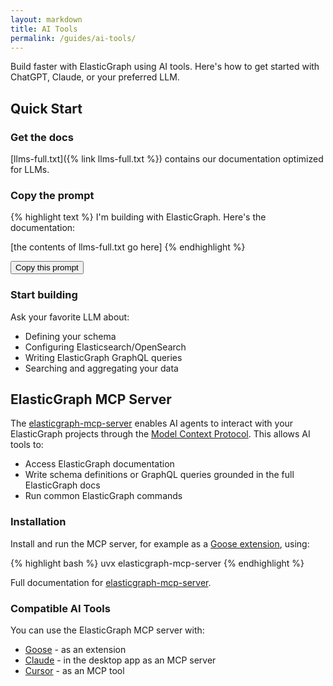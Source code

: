 ```yaml
---
layout: markdown
title: AI Tools
permalink: /guides/ai-tools/
---
```


Build faster with ElasticGraph using AI tools. Here's how to get started with ChatGPT, Claude, or your preferred LLM.

## Quick Start

### Get the docs

[llms-full.txt]({% link llms-full.txt %}) contains our documentation optimized for LLMs.

### Copy the prompt

{% highlight text %}
I'm building with ElasticGraph. Here's the documentation:

[the contents of llms-full.txt go here]
{% endhighlight %}

<button id="copy-button" class="btn-primary">Copy this prompt</button>

### Start building

Ask your favorite LLM about:

- Defining your schema
- Configuring Elasticsearch/OpenSearch
- Writing ElasticGraph GraphQL queries
- Searching and aggregating your data

## ElasticGraph MCP Server

The [elasticgraph-mcp-server](https://pypi.org/project/elasticgraph-mcp-server/) enables AI agents to interact with your ElasticGraph projects through the [Model Context Protocol](https://modelcontextprotocol.io/). This allows AI tools to:

- Access ElasticGraph documentation
- Write schema definitions or GraphQL queries grounded in the full ElasticGraph docs
- Run common ElasticGraph commands

### Installation

Install and run the MCP server, for example as a [Goose extension](https://block.github.io/goose/docs/getting-started/using-extensions), using:

{% highlight bash %}
uvx elasticgraph-mcp-server
{% endhighlight %}

Full documentation for [elasticgraph-mcp-server](https://pypi.org/project/elasticgraph-mcp-server/).

### Compatible AI Tools

You can use the ElasticGraph MCP server with:

- [Goose](https://block.github.io/goose/) - as an extension
- [Claude](https://docs.anthropic.com/en/docs/agents-and-tools/mcp) - in the desktop app as an MCP server
- [Cursor](https://docs.cursor.com/context/model-context-protocol) - as an MCP tool

<script>
document.addEventListener('DOMContentLoaded', function() {
  const copyButton = document.getElementById('copy-button');
  const prefix = "I'm building with ElasticGraph. Here's the documentation:\n\n";
  const docs = {{ site.data.content.llm_content.content | jsonify }};
  const fullTemplate = prefix + docs;

  copyButton.addEventListener('click', async () => {
    try {
      await navigator.clipboard.writeText(fullTemplate);
      const originalText = copyButton.textContent;
      copyButton.textContent = 'Copied!';
      copyButton.classList.remove('btn-primary');
      copyButton.classList.add('btn-success');
      setTimeout(() => {
        copyButton.textContent = originalText;
        copyButton.classList.remove('btn-success');
        copyButton.classList.add('btn-primary');
      }, 2000);
    } catch (err) {
      console.error('Failed to copy:', err);
      copyButton.textContent = 'Failed to copy';
    }
  });
});
</script>

